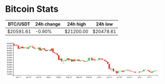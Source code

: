 # Bitcoin Stats

BTC/USDT|24h change|24h high|24h low|
|---|---|---|---|
|$20591.61|-0.90%|$21200.00|$20478.61|

<img src="./chart.svg">
